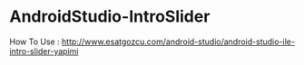 # AndroidStudio-IntroSlider

How To Use : http://www.esatgozcu.com/android-studio/android-studio-ile-intro-slider-yapimi
